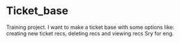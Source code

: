 # Ticket_base
Training project. I want to make a ticket base with some options like: creating new ticket recs, deleting recs and viewing recs
Sry for eng.
